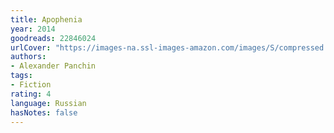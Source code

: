 ```yaml
---
title: Apophenia
year: 2014
goodreads: 22846024
urlCover: "https://images-na.ssl-images-amazon.com/images/S/compressed.photo.goodreads.com/books/1406833655i/22846024.jpg"
authors:
- Alexander Panchin
tags:
- Fiction
rating: 4
language: Russian
hasNotes: false
---
```

